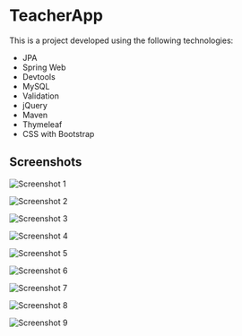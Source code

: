 # TeacherApp

This is a project developed using the following technologies:

- JPA
- Spring Web
- Devtools
- MySQL
- Validation
- jQuery
- Maven
- Thymeleaf
- CSS with Bootstrap

## Screenshots

![Screenshot 1](https://user-images.githubusercontent.com/116730698/230724195-5c25623e-1c03-441a-a5e7-36432f874b20.png)

![Screenshot 2](https://user-images.githubusercontent.com/116730698/230724207-e3b995d6-e519-4ec8-b0a5-94ecd901d4da.png)

![Screenshot 3](https://user-images.githubusercontent.com/116730698/230724209-0b40c253-f4f9-49da-948d-68b68bccc1d7.png)

![Screenshot 4](https://user-images.githubusercontent.com/116730698/230724213-0be84722-0626-4a1c-9248-234f95211ed0.png)

![Screenshot 5](https://user-images.githubusercontent.com/116730698/230724214-4ec9f1c3-8222-4aa7-bcb5-104e736dc233.png)

![Screenshot 6](https://user-images.githubusercontent.com/116730698/230724218-46aad624-ee1d-4496-b9dc-0a032a539050.png)

![Screenshot 7](https://user-images.githubusercontent.com/116730698/230724220-3c888581-6f0f-4ad2-9b21-0f6ba36ce383.png)

![Screenshot 8](https://user-images.githubusercontent.com/116730698/230724225-db34947d-0ed0-464c-93dd-de382be05472.png)

![Screenshot 9](https://user-images.githubusercontent.com/116730698/230724227-148cc71b-9e73-4e0a-a211-f0375019e03c.png)
